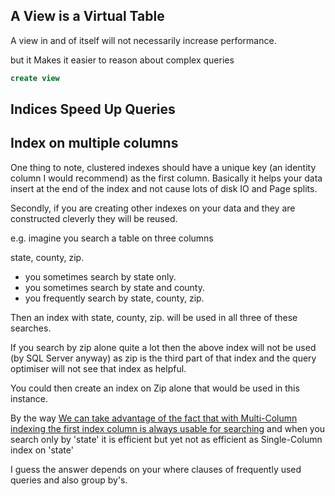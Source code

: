 ##   A View is a Virtual Table  

A view in and of itself will not necessarily increase performance.

but it Makes it easier to reason about complex queries

```sql
create view
```



## Indices Speed Up Queries

## Index on multiple columns

One thing to note, clustered indexes should have a unique key (an identity column I would recommend) as the first column. Basically it helps your data insert at the end of the index and not cause lots of disk IO and Page splits.

Secondly, if you are creating other indexes on your data and they are constructed cleverly they will be reused.

e.g. imagine you search a table on three columns

state, county, zip.

- you sometimes search by state only.
- you sometimes search by state and county.
- you frequently search by state, county, zip.

Then an index with state, county, zip. will be used in all three of these searches.

If you search by zip alone quite a lot then the above index will not be used (by SQL Server anyway) as zip is the third part of that index and the query optimiser will not see that index as helpful.

You could then create an index on Zip alone that would be used in this instance.

By the way [We can take advantage of the fact that with Multi-Column indexing the first index column is always usable for searching](https://use-the-index-luke.com/sql/where-clause/the-equals-operator/concatenated-keys) and when you search only by 'state' it is efficient but yet not as efficient as Single-Column index on 'state'

I guess the answer depends on your where clauses of frequently used queries and also group by's.





